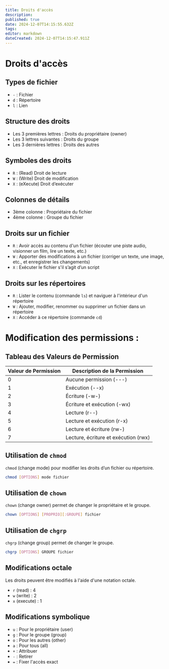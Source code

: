 ```yaml
---
title: Droits d'accès
description: 
published: true
date: 2024-12-07T14:15:55.632Z
tags: 
editor: markdown
dateCreated: 2024-12-07T14:15:47.911Z
---
```


# Droits d'accès

## Types de fichier

- `-` : Fichier    
- `d` : Répertoire    
- `l` : Lien

## Structure des droits

- Les 3 premières lettres : Droits du propriétaire (owner)    
- Les 3 lettres suivantes : Droits du groupe    
- Les 3 dernières lettres : Droits des autres

## Symboles des droits

- `R` : (Read) Droit de lecture    
- `W` : (Write) Droit de modification
- `X` : (eXecute) Droit d’exécuter

## Colonnes de détails

- 3ème colonne : Propriétaire du fichier    
- 4ème colonne : Groupe du fichier

## Droits sur un fichier

- `R` : Avoir accès au contenu d'un fichier (écouter une piste audio, visionner un film, lire un texte, etc.)    
- `W` : Apporter des modifications à un fichier (corriger un texte, une image, etc., et enregistrer les changements)    
- `X` : Exécuter le fichier s'il s’agit d’un script

## Droits sur les répertoires

- `R` : Lister le contenu (commande `ls`) et naviguer à l'intérieur d'un répertoire    
- `W` : Ajouter, modifier, renommer ou supprimer un fichier dans un répertoire    
- `X` : Accéder à ce répertoire (commande `cd`)

# Modification des permissions :

## Tableau des Valeurs de Permission


| Valeur de Permission | Description de la Permission         |
| -------------------- | ------------------------------------ |
| 0                    | Aucune permission (---)              |
| 1                    | Exécution (--x)                      |
| 2                    | Écriture (-w-)                       |
| 3                    | Écriture et exécution (-wx)          |
| 4                    | Lecture (r--)                        |
| 5                    | Lecture et exécution (r-x)           |
| 6                    | Lecture et écriture (rw-)            |
| 7                    | Lecture, écriture et exécution (rwx) |


## Utilisation de `chmod`

`chmod` (change mode) pour modifier les droits d’un fichier ou répertoire.

```bash
chmod [OPTIONS] mode fichier
```

## Utilisation de `chown`

`chown` (change owner) permet de changer le propriétaire et le groupe.

```bash
chown [OPTIONS] [PROPRIO][:GROUPE] fichier
```

## Utilisation de `chgrp`

`chgrp` (change group) permet de changer le groupe.

```bash
chgrp [OPTIONS] GROUPE fichier
```


## Modifications octale

Les droits peuvent être modifiés à l'aide d'une notation octale.

- `r` (read) : 4    
- `w` (write) : 2    
- `x` (execute) : 1
## Modifications symbolique

- `u` : Pour le propriétaire (user)    
- `g` : Pour le groupe (group)    
- `o` : Pour les autres (other)    
- `a` : Pour tous (all)    
- `+` : Attribuer    
- `-` : Retirer    
- `=` : Fixer l'accès exact